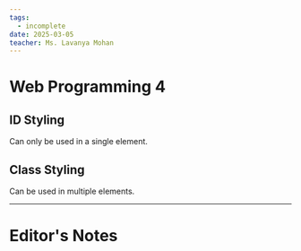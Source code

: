 ```yaml
---
tags:
  - incomplete
date: 2025-03-05
teacher: Ms. Lavanya Mohan
---
```

# Web Programming 4
## ID Styling
Can only be used in a single element.
## Class Styling
Can be used in multiple elements.

----------------------------------------------------------------
# Editor's Notes
